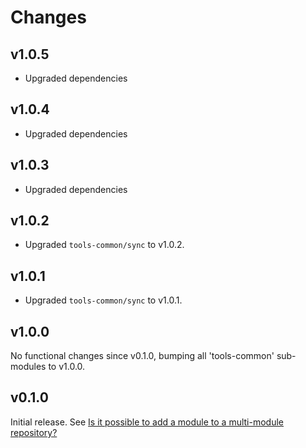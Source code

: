 # Changes

## v1.0.5

- Upgraded dependencies

## v1.0.4

- Upgraded dependencies

## v1.0.3

- Upgraded dependencies

## v1.0.2

- Upgraded `tools-common/sync` to v1.0.2.

## v1.0.1

- Upgraded `tools-common/sync` to v1.0.1.

## v1.0.0

No functional changes since v0.1.0, bumping all 'tools-common' sub-modules to
v1.0.0.

## v0.1.0

Initial release. See [Is it possible to add a module to a multi-module
repository?](https://github.com/golang/go/wiki/Modules#is-it-possible-to-add-a-module-to-a-multi-module-repository.)
